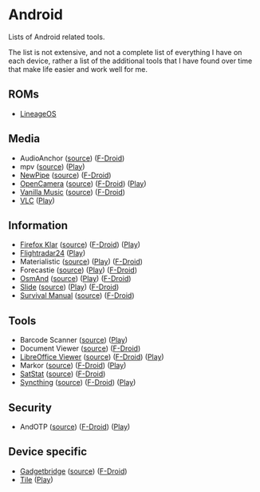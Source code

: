 # Android

Lists of Android related tools.

The list is not extensive, and not a complete list of everything I have on each
device, rather a list of the additional tools that I have found over time that
make life easier and work well for me.

## ROMs

- [LineageOS](https://lineageos.org/)

## Media

- AudioAnchor
  ([source](https://github.com/flackbash/AudioAnchor))
  ([F-Droid](https://f-droid.org/packages/com.prangesoftwaresolutions.audioanchor/))
- mpv
  ([source](https://github.com/mpv-android/mpv-android))
  ([Play](https://play.google.com/store/apps/details?id=is.xyz.mpv))
- [NewPipe](https://newpipe.schabi.org/)
  ([source](https://github.com/TeamNewPipe/NewPipe))
  ([F-Droid](https://f-droid.org/packages/org.schabi.newpipe/))
- [OpenCamera](https://opencamera.sourceforge.io/)
  ([source](https://sourceforge.net/p/opencamera/code/ci/master/tree/))
  ([F-Droid](https://f-droid.org/en/packages/net.sourceforge.opencamera/))
  ([Play](https://play.google.com/store/apps/details?id=net.sourceforge.opencamera))
- [Vanilla Music](http://vanillamusic.io/)
  ([source](https://github.com/vanilla-music/vanilla))
  ([F-Droid](https://f-droid.org/app/ch.blinkenlights.android.vanilla/))
- [VLC](https://www.videolan.org/vlc/download-android.html)
  ([Play](https://play.google.com/store/apps/details?id=org.videolan.vlc))

## Information

- [Firefox Klar](https://www.mozilla.org/en-GB/firefox/mobile/)
  ([source](https://github.com/mozilla-mobile/focus-android))
  ([F-Droid](https://f-droid.org/en/packages/org.mozilla.klar/))
  ([Play](https://play.google.com/store/apps/details?id=org.mozilla.focus))
- [Flightradar24](https://www.flightradar24.com)
  ([Play](https://play.google.com/store/apps/details?id=com.flightradar24free))
- Materialistic
  ([source](https://github.com/hidroh/materialistic))
  ([Play](https://play.google.com/store/apps/details?id=io.github.hidroh.materialistic))
  ([F-Droid](https://f-droid.org/en/packages/io.github.hidroh.materialistic/))
- Forecastie
  ([source](https://github.com/martykan/forecastie))
  ([Play](https://play.google.com/store/apps/details?id=com.casticalabs.forecastie))
  ([F-Droid](https://f-droid.org/packages/cz.martykan.forecastie/))
- [OsmAnd](https://osmand.net/)
  ([source](https://github.com/osmandapp/Osmand))
  ([Play](https://play.google.com/store/apps/details?id=net.osmand))
  ([F-Droid](https://f-droid.org/en/packages/net.osmand.plus/))
- [Slide](https://reddit.com/r/slideforreddit)
  ([source](https://github.com/ccrama/Slide))
  ([Play](https://play.google.com/store/apps/details?id=me.ccrama.redditslide))
  ([F-Droid](https://f-droid.org/packages/me.ccrama.redditslide/))
- [Survival Manual](https://survivalmanual.github.io/)
  ([source](https://github.com/ligi/SurvivalManual))
  ([F-Droid](https://f-droid.org/packages/org.ligi.survivalmanual/))

## Tools

- Barcode Scanner
  ([source](https://github.com/zxing/zxing))
  ([Play](https://play.google.com/store/apps/details?id=com.google.zxing.client.android))
- Document Viewer
  ([source](https://github.com/PrivacyApps/document-viewer))
  ([F-Droid](https://f-droid.org/packages/org.sufficientlysecure.viewer/))
- [LibreOffice Viewer](https://www.libreoffice.org/download/android-viewer/)
  ([source](https://cgit.freedesktop.org/libreoffice/core/tree))
  ([F-Droid](https://f-droid.org/en/packages/org.documentfoundation.libreoffice/))
  ([Play](https://play.google.com/store/apps/details?id=org.documentfoundation.libreoffice))
- Markor
  ([source](https://github.com/gsantner/markor))
  ([F-Droid](https://f-droid.org/packages/net.gsantner.markor/))
  ([Play](https://play.google.com/store/apps/details?id=net.gsantner.markor))
- [SatStat](https://mvglasow.github.io/satstat)
  ([source](https://github.com/mvglasow/satstat))
  ([F-Droid](https://f-droid.org/packages/com.vonglasow.michael.satstat/))
- [Syncthing](https://syncthing.net)
  ([source](https://github.com/syncthing/syncthing-android))
  ([F-Droid](https://f-droid.org/en/packages/com.nutomic.syncthingandroid/))
  ([Play](https://play.google.com/store/apps/details?id=com.nutomic.syncthingandroid))

## Security

- AndOTP
  ([source](https://github.com/andOTP/andOTP))
  ([F-Droid](https://f-droid.org/packages/org.shadowice.flocke.andotp/))
  ([Play](https://play.google.com/store/apps/details?id=org.shadowice.flocke.andotp))

## Device specific

- [Gadgetbridge](https://gadgetbridge.org/)
  ([source](https://github.com/Freeyourgadget/Gadgetbridge))
  ([F-Droid](https://f-droid.org/en/packages/nodomain.freeyourgadget.gadgetbridge/))
- [Tile](https://www.thetileapp.com)
  ([Play](https://play.google.com/store/apps/details?id=com.thetileapp.tile))
